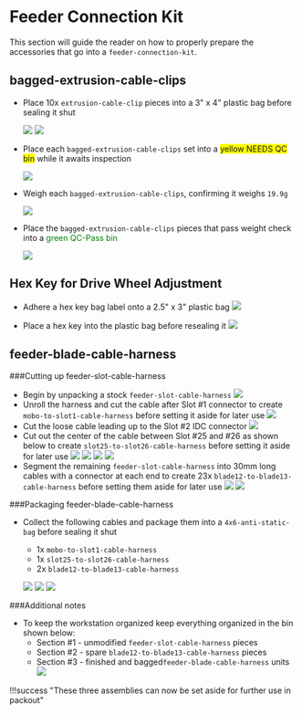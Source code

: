 # Feeder Connection Kit

This section will guide the reader on how to properly prepare the accessories that go into a `feeder-connection-kit`.

## bagged-extrusion-cable-clips
* Place 10x `extrusion-cable-clip` pieces into a 3" x 4" plastic bag before sealing it shut

	![](img/IMG_3667.png)
	![](img/IMG_3666.png)

* Place each `bagged-extrusion-cable-clips` set into a <span style="background-color:yellow"> yellow NEEDS QC bin</span> while it awaits inspection

	![](img/IMG_6181.jpeg)

* Weigh each `bagged-extrusion-cable-clips`, confirming it weighs `19.9g`

	![](img/IMG_6182.jpeg) 
	
* Place the `bagged-extrusion-cable-clips` pieces that pass weight check into a <span style="color:green"> green QC-Pass bin</span>

	![](img/IMG_6185.jpg)

## Hex Key for Drive Wheel Adjustment
* Adhere a hex key bag label onto a 2.5" x 3" plastic bag
![](img/IMG_3668.png)

* Place a hex key into the plastic bag before resealing it
![](img/IMG_3669.png)


## feeder-blade-cable-harness
###Cutting up feeder-slot-cable-harness
* Begin by unpacking a stock `feeder-slot-cable-harness`
	![](img/feeder-blade-cable-harness-rework1.jpg)
* Unroll the harness and cut the cable after Slot #1 connector to create `mobo-to-slot1-cable-harness` before setting it aside for later use
	![](img/feeder-blade-cable-harness-rework2.jpg)
* Cut the loose cable leading up to the Slot #2 IDC connector
	![](img/feeder-blade-cable-harness-rework3.jpg)
* Cut out the center of the cable between Slot #25 and #26 as shown below to create `slot25-to-slot26-cable-harness` before setting it aside for later use
	![](img/feeder-blade-cable-harness-rework4.jpg)
	![](img/feeder-blade-cable-harness-rework5.jpg)
	![](img/feeder-blade-cable-harness-rework6.jpg)
	![](img/feeder-blade-cable-harness-rework7.jpg)
* Segment the remaining `feeder-slot-cable-harness` into 30mm long cables with a connector at each end to create 23x `blade12-to-blade13-cable-harness` before setting them aside for later use
	![](img/feeder-blade-cable-harness-rework8.jpg)
	![](img/feeder-blade-cable-harness-rework10.jpg)

###Packaging feeder-blade-cable-harness
* Collect the following cables and package them into a `4x6-anti-static-bag` before sealing it shut
	* 1x `mobo-to-slot1-cable-harness`
	* 1x `slot25-to-slot26-cable-harness`
	* 2x `blade12-to-blade13-cable-harness`
	
	![](img/feeder-blade-cable-harness-rework11.jpg)
	![](img/feeder-blade-cable-harness-rework12.jpg)
	![](img/feeder-blade-cable-harness-rework13.jpg)

###Additional notes
* To keep the workstation organized keep everything organized in the bin shown below:
	* Section #1 - unmodified `feeder-slot-cable-harness` pieces
	* Section #2 - spare `blade12-to-blade13-cable-harness` pieces
	* Section #3 - finished and bagged`feeder-blade-cable-harness` units
	![](img/feeder-blade-cable-harness-rework14.jpg)

!!!success "These three assemblies can now be set aside for further use in packout"